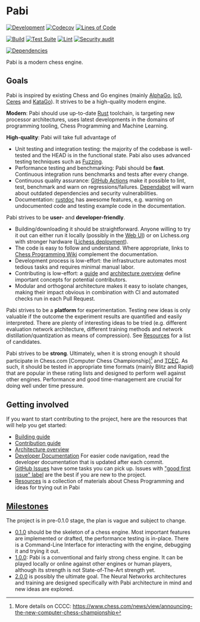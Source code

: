 # Pabi

[![Development](https://img.shields.io/badge/development-work%20in%20progress-red)](https://github.com/github/kirillbobyrev/pabi)
[![Codecov](https://codecov.io/gh/kirillbobyrev/pabi/branch/main/graph/badge.svg)](https://codecov.io/gh/kirillbobyrev/pabi)
[![Lines of Code](https://tokei.rs/b1/github/kirillbobyrev/pabi)](https://github.com/kirillbobyrev/pabi/tree/main/src)

[![Build](https://github.com/kirillbobyrev/pabi/actions/workflows/build.yml/badge.svg)](https://github.com/kirillbobyrev/pabi/actions/workflows/build.yml)
[![Test Suite](https://github.com/kirillbobyrev/pabi/actions/workflows/test.yml/badge.svg)](https://github.com/kirillbobyrev/pabi/actions/workflows/test.yml)
[![Lint](https://github.com/kirillbobyrev/pabi/actions/workflows/lint.yml/badge.svg)](https://github.com/kirillbobyrev/pabi/actions/workflows/lint.yml)
[![Security audit](https://github.com/kirillbobyrev/pabi/actions/workflows/audit.yml/badge.svg)](https://github.com/kirillbobyrev/pabi/actions/workflows/audit.yml)

[![Dependencies](https://deps.rs/repo/github/kirillbobyrev/pabi/status.svg)](https://deps.rs/repo/github/kirillbobyrev/pabi)

Pabi is a modern chess engine.

## Goals

Pabi is inspired by existing Chess and Go engines (mainly [AlphaGo], [lc0],
[Ceres] and [KataGo]). It strives to be a high-quality modern engine.

**Modern**: Pabi should use up-to-date [Rust] toolchain, is targeting new
processor architectures, uses latest developments in the domains of programming
tooling, Chess Programming and Machine Learning.

**High-quality**: Pabi will take full advantage of

- Unit testing and integration testing: the majority of the codebase is
  well-tested and the HEAD is in the functional state. Pabi also uses advanced
  testing techniques such as [Fuzzing].
- Performance testing and benchmarking: Pabi should be **fast**. Continuous
  integration runs benchmarks and tests after every change.
- Continuous quality assurance: [GitHub Actions] make it possible to lint, test,
  benchmark and warn on regressions/failures. [Dependabot] will warn about
  outdated dependencies and security vulnerabilities.
- Documentation: [rustdoc] has awesome features, e.g. warning on
  undocumented code and testing example code in the documentation.

Pabi strives to be **user-** and **developer-friendly**.

- Building/downloading it should be straightforward. Anyone willing to try
  it out can either run it locally (possibly in the [Web UI]) or on Lichess.org
  with stronger hardware ([Lichess deployment]).
- The code is easy to follow and understand. Where appropriate, links to
  [Chess Programming Wiki] complement the documentation.
- Development process is low-effort: the infrastructure automates most tedious
  tasks and requires minimal manual labor.
- Contributing is low-effort: a [guide] and [architecture overview] define
  important concepts for potential contributors.
- Modular and orthogonal architecture makes it easy to isolate changes,
  making their impact obvious in combination with CI and automated checks
  run in each Pull Request.

Pabi strives to be a **platform** for experimentation. Testing new ideas is only
valuable if the outcome the experiment results are quantified and easily
interpreted. There are plenty of interesting ideas to be tried (e.g. different
evaluation network architecture, different training methods and network
distillation/quantization as means of compression). See [Resources] for a list
of candidates.

Pabi strives to be **strong**. Ultimately, when it is strong enough it should
participate in Chess.com [Computer Chess Championship][^cccc] and
[TCEC]. As such, it should be tested in appropriate time formats (mainly Blitz
and Rapid) that are popular in these rating lists and designed to perform well
against other engines. Performance and good time-management are crucial for
doing well under time pressure.

## Getting involved

If you want to start contributing to the project, here are the resources that
will help you get started:

- [Building guide](/BUILDING.md)
- [Contribution guide](/CONTRIBUTING.md)
- [Architecture overview](/ARCHITECTURE.md)
- [Developer Documentation](https://kirillbobyrev.github.io/pabi/docs/pabi/index.html)
  For easier code navigation, read the developer documentation that is updated
  after each commit.
- [GitHub Issues](https://github.com/kirillbobyrev/pabi/issues) have some tasks
  you can pick up. Issues with ["good first issue"
  label](https://github.com/kirillbobyrev/pabi/issues?q=is%3Aissue+is%3Aopen+label%3A%22good+first+issue%22)
  are the best if you are new to the project.
- [Resources] is a collection of materials about Chess Programming and ideas
  for trying out in Pabi

## [Milestones]

The project is in pre-0.1.0 stage, the plan is vague and subject to change.

- [0.1.0] should be the skeleton of a chess engine. Most important features are
  implemented or drafted, the performance testing is in-place. There is a
  Command-Line Interface for interacting with the engine, debugging it and
  trying it out.
- [1.0.0]: Pabi is a conventional and fairly strong chess engine. It can be
    played locally or online against other engines or human players, although
    its strength is not State-of-The-Art strength yet.
- [2.0.0] is possibly the ultimate goal. The Neural Networks architectures and
  training are designed specifically with Pabi architecture in mind and new
  ideas are explored.

[AlphaGo]: https://en.wikipedia.org/wiki/AlphaGo
[lc0]: https://lczero.org/
[Ceres]: https://github.com/dje-dev/Ceres
[KataGo]: https://github.com/lightvector/KataGo
[Rust]: https://www.rust-lang.org/
[Fuzzing]: https://en.wikipedia.org/wiki/Fuzzing
[GitHub Actions]: https://github.com/features/actions
[Dependabot]: https://github.com/dependabot
[rustdoc]: https://doc.rust-lang.org/rustdoc
[Web UI]: https://github.com/kirillbobyrev/pabi/issues/14
[Lichess deployment]: https://github.com/kirillbobyrev/pabi/issues/14
[Chess Programming Wiki]: https://www.chessprogramming.org/Main_Page
[guide]: https://github.com/kirillbobyrev/pabi/issues/15
[architecture overview]: https://github.com/kirillbobyrev/pabi/issues/4
[Resources]: https://github.com/kirillbobyrev/pabi/wiki/Resources
[Computer Chess Championship]: https://www.chess.com/computer-chess-championship
[TCEC]: https://tcec-chess.com/
[Milestones]: https://github.com/kirillbobyrev/pabi/milestones
[0.1.0]: https://github.com/kirillbobyrev/pabi/milestone/1
[1.0.0]: https://github.com/kirillbobyrev/pabi/milestone/2
[2.0.0]: https://github.com/kirillbobyrev/pabi/milestone/3

[^cccc]:
    More details on CCCC:
    <https://www.chess.com/news/view/announcing-the-new-computer-chess-championship>
